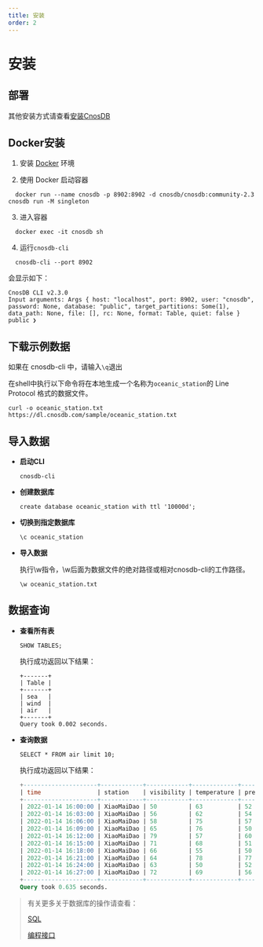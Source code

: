 ```yaml
---
title: 安装
order: 2
---
```


# 安装

## 部署

其他安装方式请查看[安装CnosDB](../deploy)

## Docker安装

1. 安装 [Docker](https://www.docker.com/products/docker-desktop/) 环境

2. 使用 Docker 启动容器
  ```shell
    docker run --name cnosdb -p 8902:8902 -d cnosdb/cnosdb:community-2.3 cnosdb run -M singleton
  ```

3. 进入容器
  ```shell
    docker exec -it cnosdb sh
  ```
4. 运行`cnosdb-cli`
  ```shell
    cnosdb-cli --port 8902
  ```
会显示如下：
```
CnosDB CLI v2.3.0
Input arguments: Args { host: "localhost", port: 8902, user: "cnosdb", password: None, database: "public", target_partitions: Some(1), data_path: None, file: [], rc: None, format: Table, quiet: false }
public ❯
```

## 下载示例数据

如果在 cnosdb-cli 中，请输入`\q`退出

在shell中执行以下命令将在本地生成一个名称为`oceanic_station`的 Line Protocol 格式的数据文件。

```shell
curl -o oceanic_station.txt https://dl.cnosdb.com/sample/oceanic_station.txt
```

## 导入数据

- **启动CLI**
    ```shell
    cnosdb-cli
    ```
- **创建数据库**
    ```shell
    create database oceanic_station with ttl '10000d';
    ```
- **切换到指定数据库**
    ```shell
    \c oceanic_station
    ```
- **导入数据**

  执行\w指令，\w后面为数据文件的绝对路径或相对cnosdb-cli的工作路径。
    ```shell
    \w oceanic_station.txt
    ```

## 数据查询
- **查看所有表**

    ```shell
    SHOW TABLES;
    ```
  执行成功返回以下结果：

      +-------+
      | Table |
      +-------+
      | sea   |
      | wind  |
      | air   |
      +-------+
      Query took 0.002 seconds.
- **查询数据**

    ```shell
    SELECT * FROM air limit 10;
    ```
  执行成功返回以下结果：

  ```sql
  +---------------------+------------+------------+-------------+----------+
  | time                | station    | visibility | temperature | pressure |
  +---------------------+------------+------------+-------------+----------+
  | 2022-01-14 16:00:00 | XiaoMaiDao | 50         | 63          | 52       |
  | 2022-01-14 16:03:00 | XiaoMaiDao | 56         | 62          | 54       |
  | 2022-01-14 16:06:00 | XiaoMaiDao | 58         | 75          | 57       |
  | 2022-01-14 16:09:00 | XiaoMaiDao | 65         | 76          | 50       |
  | 2022-01-14 16:12:00 | XiaoMaiDao | 79         | 57          | 60       |
  | 2022-01-14 16:15:00 | XiaoMaiDao | 71         | 68          | 51       |
  | 2022-01-14 16:18:00 | XiaoMaiDao | 66         | 55          | 50       |
  | 2022-01-14 16:21:00 | XiaoMaiDao | 64         | 78          | 77       |
  | 2022-01-14 16:24:00 | XiaoMaiDao | 63         | 50          | 52       |
  | 2022-01-14 16:27:00 | XiaoMaiDao | 72         | 69          | 56       |
  +---------------------+------------+------------+-------------+----------+
  Query took 0.635 seconds.
    ```   


> 有关更多关于数据库的操作请查看：
>
> [SQL](../reference/sql.md)
>
> [编程接口](../develop/api.md)
